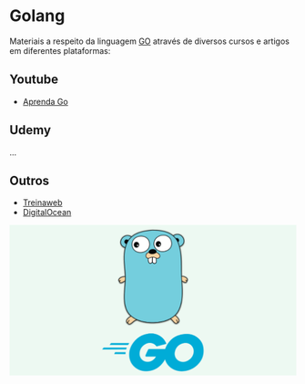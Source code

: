 # Golang

Materiais a respeito da linguagem [GO](https://go.dev/) através de diversos cursos e artigos em diferentes plataformas:

## Youtube

- [Aprenda Go](https://youtube.com/playlist?list=PLCKpcjBB_VlBsxJ9IseNxFllf-UFEXOdg)

## Udemy

...

## Outros

- [Treinaweb](https://www.treinaweb.com.br/blog/posts?q=golang)
- [DigitalOcean](https://www.digitalocean.com/community/tutorials?q=%5Bgo%5D&hits_per_page=12)

![](https://github.com/leandrobeandrade/golang/blob/main/golang.png)
